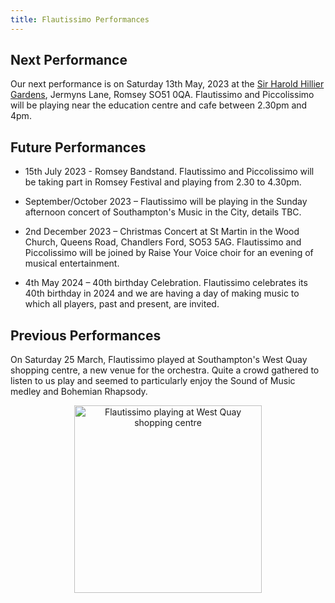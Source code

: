 ```yaml
---
title: Flautissimo Performances
---
```


## Next Performance

Our next performance is on Saturday 13th May, 2023 at the <a href="https://www.visit-hampshire.co.uk/things-to-do/sir-harold-hillier-gardens-p3691">Sir Harold Hillier Gardens</a>, Jermyns Lane, Romsey SO51 0QA.  Flautissimo and Piccolissimo will be playing near the education centre and cafe between 2.30pm and 4pm. 


## Future Performances

- 15th July 2023 - Romsey Bandstand.  Flautissimo and Piccolissimo will be taking part in Romsey Festival and playing from 2.30 to 4.30pm.

- September/October 2023 – Flautissimo will be playing in the Sunday afternoon concert of Southampton's Music in the City, details TBC.

- 2nd December 2023 – Christmas Concert at St Martin in the Wood Church, Queens Road, Chandlers Ford, SO53 5AG.  Flautissimo and Piccolissimo will be joined by Raise Your Voice choir for an evening of musical entertainment.

- 4th May 2024 – 40th birthday Celebration.  Flautissimo celebrates its 40th birthday in 2024 and we are having a day of making music to which all players, past and present, are invited. 

## Previous Performances

On Saturday 25 March, Flautissimo played at Southampton's West Quay shopping centre, a new venue for the orchestra.  Quite a crowd gathered to listen to us play and seemed to particularly enjoy the Sound of Music medley and Bohemian Rhapsody.

<div align="center">
       
<img src = "/Flautissimo/imgs/westquay.png" alt = "Flautissimo playing at West Quay shopping centre" 
width = 300 />

</div>

